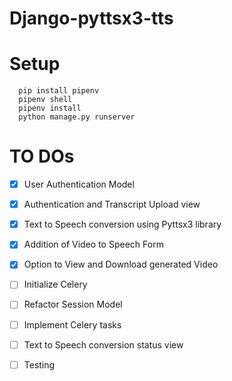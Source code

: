 # Django-pyttsx3-tts
# Setup
```
  pip install pipenv
  pipenv shell
  pipenv install
  python manage.py runserver
```


# TO DOs
- [X] User Authentication Model
- [X] Authentication and Transcript Upload view 
- [X] Text to Speech conversion using Pyttsx3 library
- [X] Addition of Video to Speech Form
- [X] Option to View and Download generated Video
- [ ] Initialize Celery
- [ ] Refactor Session Model
- [ ] Implement Celery tasks
- [ ] Text to Speech conversion status view 
- [ ] Testing      
  
  
